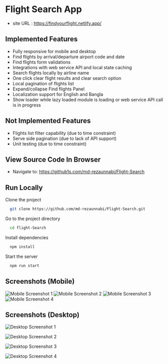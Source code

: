 # Flight Search App
- site URL : https://findyourflight.netlify.app/

## Implemented Features 

- Fully responsive for mobile and desktop
- Find flights by arrival/departure airport code and date
- Find flights form validations
- Integrations with web service API and local state caching
- Search flights locally by airline name
- One click clear flight results and clear search option
- Local pagination of flights list
- Expand/collapse Find flights Panel
- Localization support for English and Bangla
- Show loader while lazy loaded module is loading or web service API call is in progress

## Not Implemented Features 

- Flights list filter capability (due to time constraint)
- Serve side pagination (due to lack of API support)
- Unit testing (due to time constraint)

## View Source Code In Browser
- Navigate to: https://github1s.com/md-rezaunnabi/Flight-Search


## Run Locally

Clone the project

```bash
  git clone https://github.com/md-rezaunnabi/Flight-Search.git
```

Go to the project directory

```bash
  cd flight-Search
```

Install dependencies

```bash
  npm install
```

Start the server

```bash
  npm run start
```

  
## Screenshots (Mobile)


![Mobile Screenshot 1](https://i.imgur.com/YYtEFO8.jpg)  ![Mobile Screenshot 2](https://i.imgur.com/fQE3UvK.jpg)  ![Mobile Screenshot 3](https://i.imgur.com/eI8j2ys.jpg)  ![Mobile Screenshot 4](https://i.imgur.com/hKLUlpH.jpg)

## Screenshots (Desktop)
![Desktop Screenshot 1](https://i.imgur.com/NKCIEWf.png)

![Desktop Screenshot 2](https://i.imgur.com/7NhID9y.png)

![Desktop Screenshot 3](https://i.imgur.com/pWYfV3p.png)

![Desktop Screenshot 4](https://i.imgur.com/sHtgFbM.png)


